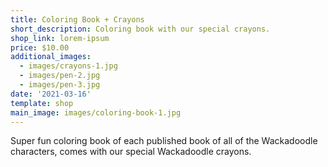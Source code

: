 ```yaml
---
title: Coloring Book + Crayons
short_description: Coloring book with our special crayons.
shop_link: lorem-ipsum
price: $10.00
additional_images:
  - images/crayons-1.jpg
  - images/pen-2.jpg
  - images/pen-3.jpg
date: '2021-03-16'
template: shop
main_image: images/coloring-book-1.jpg
---
```

Super fun coloring book of each published book of all of the Wackadoodle characters, comes with our special Wackadoodle crayons.
